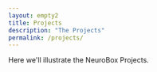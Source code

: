 ```yaml
---
layout: empty2
title: Projects
description: "The Projects"
permalink: /projects/
---
```

Here we'll illustrate the NeuroBox Projects.
